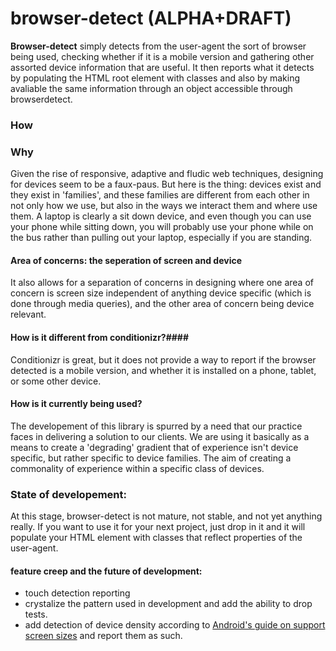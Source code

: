 browser-detect (ALPHA+DRAFT)
==============

__Browser-detect__  simply detects from the user-agent the sort of browser being used, checking whether if it is a mobile version and gathering other assorted device information that are useful. It then reports what it detects by populating the HTML root element with classes and also by making avaliable the same information through an object accessible through browserdetect. 

### How ###


### Why ###

Given the rise of responsive, adaptive and fludic web techniques, designing for devices seem to be a faux-paus. 
But here is the thing: devices exist and they exist in 'families', and these families are different from each other in not only how we use, but also in the ways we interact them and where use them. A laptop is clearly a sit down device, and even though you can use your phone while sitting down, you will probably use your phone while on the bus rather than pulling out your laptop, especially if you are standing. 

#### Area of concerns: the seperation of screen and device ####
It also allows for a separation of concerns in designing where one area of concern is screen size independent of anything device specific (which is done through media queries), and the other area of concern being device relevant.   

#### How is it different from conditionizr?####
	
Conditionizr is great, but it does not provide a way to report if the browser detected is a mobile version, and whether it is installed on a phone, tablet, or some other device. 

#### How is it currently being used? ####
  
The developement of this library is spurred by a need that our practice faces in delivering a solution to our clients. 
We are using it basically as a means to create a 'degrading' gradient that of experience isn't device specific, but rather specific to device families. The aim of creating a commonality of experience within a specific class of devices.

	
### State of developement: ###

At this stage, browser-detect is not mature, not stable, and not yet anything really. If you want to use it for your next project, just drop in it and it will populate your HTML element with classes that reflect properties of the user-agent.
	
#### feature creep and the future of development: ####
 
* touch detection reporting
* crystalize the pattern used in development and add the ability to drop tests.
* add detection of device density according to [Android's guide on support screen sizes](http://developer.android.com/guide/practices/screens_support.html) and report them as such.

